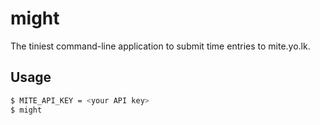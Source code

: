 # might

The tiniest command-line application to submit time entries to mite.yo.lk.

## Usage

```bash
$ MITE_API_KEY = <your API key>
$ might
```